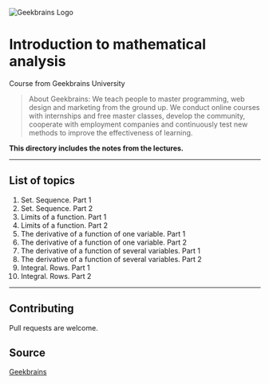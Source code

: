 ![Geekbrains Logo](https://github.com/ilyastartsdata/introductiontopython/blob/master/gb.png)

# Introduction to mathematical analysis

Course from Geekbrains University

> About Geekbrains: We teach people to master programming, web design and marketing from the ground up. We conduct online courses with internships and free master classes, develop the community, cooperate with employment companies and continuously test new methods to improve the effectiveness of learning.

__This directory includes the notes from the lectures.__

---

## List of topics 

1. Set. Sequence. Part 1
2. Set. Sequence. Part 2
3. Limits of a function. Part 1
4. Limits of a function. Part 2
5. The derivative of a function of one variable. Part 1
6. The derivative of a function of one variable. Part 2
7. The derivative of a function of several variables. Part 1
8. The derivative of a function of several variables. Part 2
9. Integral. Rows. Part 1
10. Integral. Rows. Part 2

___

## Contributing

Pull requests are welcome.

## Source

[Geekbrains](https://geekbrains.ru)
